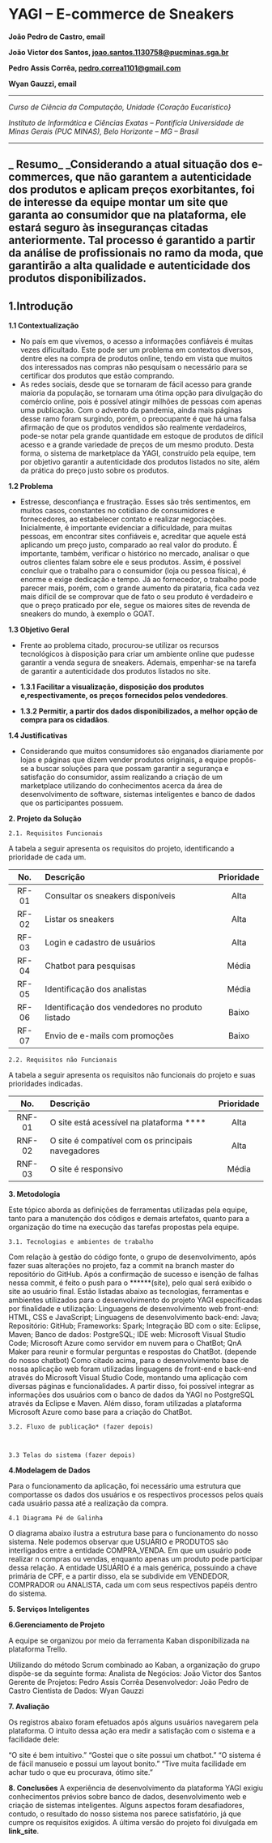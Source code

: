 # YAGI – E-commerce de Sneakers

**João Pedro de Castro, email**

**João Victor dos Santos, joao.santos.1130758@pucminas.sga.br**

**Pedro Assis Corrêa, pedro.correa1101@gmail.com**

**Wyan Gauzzi, email**

---

_Curso de Ciência da Computação, Unidade {Coração Eucarístico}_

_Instituto de Informática e Ciências Exatas – Pontifícia Universidade de Minas Gerais (PUC MINAS), Belo Horizonte – MG – Brasil_

---
_ **Resumo**_
_Considerando a atual situação dos e-commerces, que não garantem a autenticidade dos produtos e aplicam preços exorbitantes, foi de interesse da equipe montar um site que garanta ao consumidor que na plataforma, ele estará seguro às inseguranças citadas anteriormente. Tal processo é garantido a partir da análise de profissionais no ramo da moda, que garantirão a alta qualidade e autenticidade dos produtos disponibilizados.
---

## 1.Introdução
**1.1 Contextualização**
-	No país em que vivemos, o acesso a informações confiáveis é muitas vezes dificultado. Este pode ser um problema em contextos diversos, dentre eles na compra de produtos online, tendo em vista que muitos dos interessados nas compras não pesquisam o necessário para se certificar dos produtos que estão comprando.
-	As redes sociais, desde que se tornaram de fácil acesso para grande maioria da população, se tornaram uma ótima opção para divulgação do comércio online, pois é possível atingir milhões de pessoas com apenas uma publicação. Com o advento da pandemia, ainda mais páginas desse ramo foram surgindo, porém, o preocupante é que há uma falsa afirmação de que os produtos vendidos são realmente verdadeiros, pode-se notar pela grande quantidade em estoque de produtos de difícil acesso e a grande variedade de preços de um mesmo produto.
	Desta forma, o sistema de marketplace da YAGI, construído pela equipe, tem por objetivo garantir a autenticidade dos produtos listados no site, além da prática do preço justo sobre os produtos.

**1.2 Problema**
-	Estresse, desconfiança e frustração. Esses são três sentimentos, em muitos casos, constantes no cotidiano de consumidores e fornecedores, ao estabelecer contato e realizar negociações. Inicialmente, é importante evidenciar a dificuldade, para muitas pessoas, em encontrar sites confiáveis e, acreditar que aquele está aplicando um preço justo, comparado ao real valor do produto. É importante, também, verificar o histórico no mercado, analisar o que outros clientes falam sobre ele e seus produtos. Assim, é possível concluir que o trabalho para o consumidor (loja ou pessoa física), é enorme e exige dedicação e tempo.
	Já ao fornecedor, o trabalho pode parecer mais, porém, com o grande aumento da pirataria, fica cada vez mais difícil de se comprovar que de fato o seu produto é verdadeiro e que o preço praticado por ele, segue os maiores sites de revenda de sneakers do mundo, à exemplo o GOAT.
	
**1.3 Objetivo Geral**
-	Frente ao problema citado, procurou-se utilizar os recursos tecnológicos à disposição para criar um ambiente online que pudesse garantir a venda segura de sneakers. Ademais, empenhar-se na tarefa de garantir a autenticidade dos produtos listados no site.

- **1.3.1 Facilitar a visualização, disposição dos produtos e,respectivamente, os preços fornecidos pelos vendedores**.

- **1.3.2 Permitir, a partir dos dados disponibilizados, a melhor opção de compra para os cidadãos**.

**1.4 Justificativas**
-	Considerando que muitos consumidores são enganados diariamente por lojas e páginas que dizem vender produtos originais, a equipe propôs-se a buscar soluções para que possam garantir a segurança e satisfação do consumidor, assim realizando a criação de um marketplace utilizando do conhecimentos acerca da área de desenvolvimento de software, sistemas inteligentes e banco de dados que os participantes possuem.

**2. Projeto da Solução**

	2.1. Requisitos Funcionais

A tabela a seguir apresenta os requisitos do projeto, identificando a prioridade de cada um.


|No.	            |Descrição	   		                                       | Prioridade  |
| :---------------: | :-----------------------------------------------------------	       | :-------------:|
| RF-01	 | Consultar os sneakers disponíveis 		       | Alta	     |		
| RF-02           | Listar os sneakers		         		       | Alta	     | 
| RF-03           | Login e cadastro de usuários         		       | Alta	     |  
| RF-04	 | Chatbot para pesquisas 		     	                  | Média        |
| RF-05	 | Identificação dos analistas	     	                  | Média        |
| RF-06	 | Identificação dos vendedores no produto listado   | Baixo	     |
| RF-07	 | Envio de e-mails com promoções   		       | Baixo	     | 




	2.2. Requisitos não Funcionais

A tabela a seguir apresenta os requisitos não funcionais do projeto e suas prioridades indicadas.

|No.	            |Descrição	   		                                          | Prioridade  |
| :---------------: | :-----------------------------------------------------------	          | :-------------:|
| RNF-01	 | O site está acessível na plataforma **** 	          | Alta	        |
| RNF-02        | O site é compatível com os principais navegadores | Alta	        | 
| RNF-03        | O site é responsivo		         		          | Média        |  
**3. Metodologia**

Este tópico aborda as definições de ferramentas utilizadas pela equipe, tanto para a manutenção dos códigos e demais artefatos, quanto para a organização do time na execução das tarefas propostas pela equipe.

	3.1. Tecnologias e ambientes de trabalho

Com relação à gestão do código fonte, o grupo de desenvolvimento, após fazer suas alterações no projeto, faz a commit na branch master do repositório do GitHub. Após a confirmação de sucesso e isenção de falhas nessa commit, é feito o push para o ******(site), pelo qual será exibido o site ao usuário final.
Estão listadas abaixo as tecnologias, ferramentas e ambientes utilizados para o desenvolvimento do projeto YAGI especificadas por finalidade e utilização:
Linguagens de desenvolvimento web front-end: HTML, CSS e JavaScript;
Linguagens de desenvolvimento back-end: Java;
Repositório: GitHub;
Frameworks: Spark;
Integração BD com o site: Eclipse, Maven;
Banco de dados: PostgreSQL;
IDE web: Microsoft Visual Studio Code;
Microsoft Azure como servidor em nuvem para o ChatBot;
QnA Maker para reunir e formular perguntas e respostas do ChatBot. (depende do nosso chatbot)
Como citado acima, para o desenvolvimento base de nossa aplicação web foram utilizadas linguagens de front-end e back-end através do Microsoft Visual Studio Code, montando uma aplicação com diversas páginas e funcionalidades. A partir disso, foi possível integrar as informações dos usuários com o banco de dados da YAGI no PostgreSQL através da Eclipse e Maven. Além disso, foram utilizadas a plataforma Microsoft Azure como base para a criação do ChatBot.

	3.2. Fluxo de publicação* (fazer depois)



	3.3 Telas do sistema (fazer depois)




**4.Modelagem de Dados**

Para o funcionamento da aplicação, foi necessário uma estrutura que comportasse os dados dos usuários e os respectivos processos pelos quais cada usuário passa até a realização da compra.


	4.1 Diagrama Pé de Galinha

O diagrama abaixo ilustra a estrutura base para o funcionamento do nosso sistema. Nele podemos observar que USUÁRIO e PRODUTOS são interligados entre a entidade COMPRA_VENDA. Em que um usuário pode realizar n compras ou vendas, enquanto apenas um produto pode participar dessa relação.
A entidade USUÁRIO é a mais genérica, possuindo a chave primária de CPF, e a partir disso, ela se subdivide em VENDEDOR, COMPRADOR ou ANALISTA, cada um com seus respectivos papéis dentro do sistema.








**5. Serviços Inteligentes**




**6.Gerenciamento de Projeto**

A equipe se organizou por meio da ferramenta Kaban disponibilizada na plataforma Trello.

Utilizando do método Scrum combinado ao Kaban, a organização do grupo dispõe-se da seguinte forma:
Analista de Negócios: João Victor dos Santos
Gerente de Projetos: Pedro Assis Corrêa
Desenvolvedor: João Pedro de Castro
Cientista de Dados: Wyan 	Gauzzi


**7. Avaliação**

Os registros abaixo foram efetuados após alguns usuários navegarem pela plataforma. O intuito dessa ação era medir a satisfação com o sistema e a facilidade dele:

“O site é bem intuitivo.” 
“Gostei que o site possui um chatbot.”
“O sistema é de fácil manuseio e possui um layout bonito.”
“Tive muita facilidade em achar tudo o que eu procurava, ótimo site.”


**8. Conclusões**
A experiência de desenvolvimento da plataforma YAGI exigiu conhecimentos prévios sobre banco de dados, desenvolvimento web e criação de sistemas inteligentes. Alguns aspectos foram desafiadores, contudo, o resultado do nosso sistema nos parece satisfatório, já que cumpre os requisitos exigidos.
A última versão do projeto foi divulgada em **link_site**.	
   
